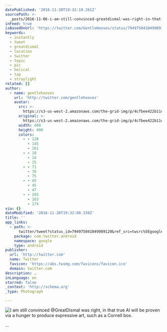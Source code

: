 ```yaml
---
datePublished: '2016-11-20T19:32:10.261Z'
sourcePath: >-
  _posts/2016-11-06-i-am-still-convinced-greatdismal-was-right-in-that-true-ai.md
inFeed: true
isBasedOnUrl: 'https://twitter.com/GentleHooves/status/794975041049989120'
keywords:
  - instantly
  - tweet
  - greatdismal
  - location
  - twitter
  - topic
  - pic
  - helical
  - tap
  - straylight
related: []
author:
  - name: gentlehooves
    url: 'http://twitter.com/gentlehooves'
    avatar:
      src: >-
        https://s3-us-west-2.amazonaws.com/the-grid-img/p/4cfbee422b11c8901d7b263530d52cde27076518.jpg
      original: >-
        https://s3-us-west-2.amazonaws.com/the-grid-img/p/4cfbee422b11c8901d7b263530d52cde27076518.jpg
      width: 400
      height: 400
      colors:
        - - 128
          - 145
          - 161
        - - 10
          - 14
          - 15
        - - 71
          - 70
          - 75
        - - 45
          - 45
          - 47
        - - 203
          - 183
          - 174
via: {}
dateModified: '2016-11-20T19:32:00.330Z'
title: ''
app_links:
  - path: >-
      twitter/tweet?status_id=794975041049989120&ref_src=twsrc%5Egoogle%7Ctwcamp%5Eandroidseo%7Ctwgr%5Estatus%7Ctwterm%5E794975041049989120
    package: com.twitter.android
    namespace: google
    type: android
publisher:
  url: 'http://twitter.com'
  name: Twitter
  favicon: 'https://abs.twimg.com/favicons/favicon.ico'
  domain: twitter.com
description: …
inLanguage: en
starred: false
_context: 'http://schema.org'
_type: Photograph

---
```

![I am still convinced @GreatDismal was right, in that true AI will be proven via a *hunger* to produce expressive art, such as a Cornell box.](https://imgflo.herokuapp.com/graph/2b2431f8e7ba7b0/545654b011c80a967592e473f526aae4/noop.jpg?input=https%3A%2F%2Fpbs.twimg.com%2Fmedia%2FCwhRlIjXUAEWRGx.jpg%3Alarge)

...